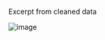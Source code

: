 Excerpt from cleaned data

![image](https://github.com/Luke-J-Miller/CS5530/assets/111100132/5c27084f-250d-4b65-bf2e-af6974b1e3c8)
